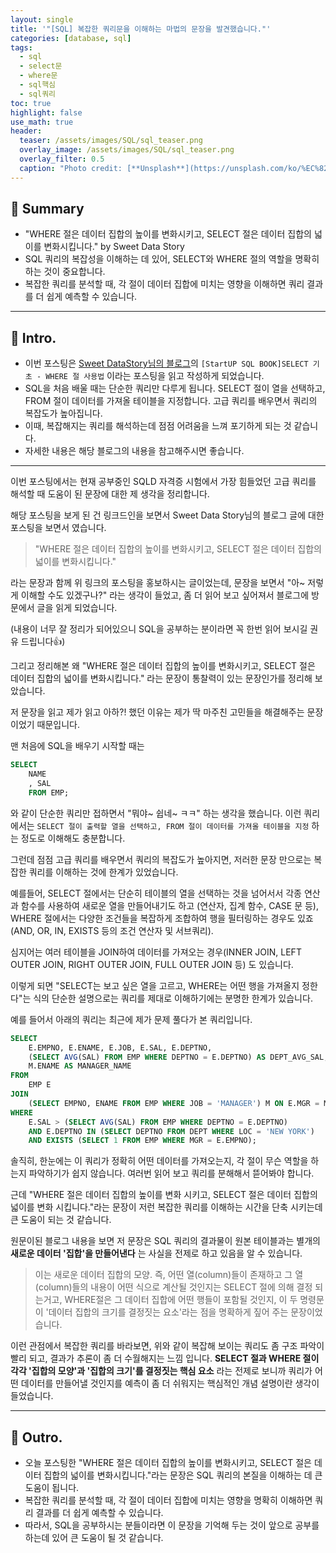 ```yaml
---
layout: single
title: '"[SQL] 복잡한 쿼리문을 이해하는 마법의 문장을 발견했습니다."'
categories: [database, sql]
tags:
  - sql
  - select문
  - where문
  - sql핵심
  - sql쿼리
toc: true
highlight: false
use_math: true
header:
  teaser: /assets/images/SQL/sql_teaser.png
  overlay_image: /assets/images/SQL/sql_teaser.png
  overlay_filter: 0.5
  caption: "Photo credit: [**Unsplash**](https://unsplash.com/ko/%EC%82%AC%EC%A7%84/XJXWbfSo2f0)"
---
```

## 🚦 Summary

- "WHERE 절은 데이터 집합의 높이를 변화시키고, SELECT 절은 데이터 집합의 넓이를 변화시킵니다." by Sweet Data Story
- SQL 쿼리의 복잡성을 이해하는 데 있어, SELECT와 WHERE 절의 역할을 명확히 하는 것이 중요합니다.
- 복잡한 쿼리를 분석할 때, 각 절이 데이터 집합에 미치는 영향을 이해하면 쿼리 결과를 더 쉽게 예측할 수 있습니다.

---

## 📌 Intro.
- 이번 포스팅은 [Sweet DataStory님의 블로그](https://sweetquant.tistory.com/568)의 `[StartUP SQL BOOK]SELECT 기초 - WHERE 절 사용법` 이라는 포스팅을 읽고 작성하게 되었습니다. 
- SQL을 처음 배울 때는 단순한 쿼리만 다루게 됩니다. SELECT 절이 열을 선택하고, FROM 절이 데이터를 가져올 테이블을 지정합니다. 고급 쿼리를 배우면서 쿼리의 복잡도가 높아집니다.
- 이때, 복잡해지는 쿼리를 해석하는데 점점 어려움을 느껴 포기하게 되는 것 같습니다.
- 자세한 내용은 해당 블로그의 내용을 참고해주시면 좋습니다.

---

이번 포스팅에서는 현재 공부중인 SQLD 자격증 시험에서 가장 힘들었던 고급 쿼리를 해석할 때 도움이 된 문장에 대한 제 생각을 정리합니다.

해당 포스팅을 보게 된 건 링크드인을 보면서 Sweet Data Story님의 블로그 글에 대한 포스팅을 보면서 였습니다. 

> "WHERE 절은 데이터 집합의 높이를 변화시키고, SELECT 절은 데이터 집합의 넓이를 변화시킵니다."  

라는 문장과 함께 위 링크의 포스팅을 홍보하시는 글이었는데, 문장을 보면서 "아~ 저렇게 이해할 수도 있겠구나?" 라는 생각이 들었고, 좀 더 읽어 보고 싶어져서 블로그에 방문에서 글을 읽게 되었습니다.

(내용이 너무 잘 정리가 되어있으니 SQL을 공부하는 분이라면 꼭 한번 읽어 보시길 권유 드립니다👍)

그리고 정리해본 왜 "WHERE 절은 데이터 집합의 높이를 변화시키고, SELECT 절은 데이터 집합의 넓이를 변화시킵니다." 라는 문장이 통찰력이 있는 문장인가를 정리해 보았습니다.

저 문장을 읽고 제가 읽고 아하?! 했던 이유는 제가 딱 마주친 고민들을 해결해주는 문장이었기 때문입니다.


맨 처음에 SQL을 배우기 시작할 때는 
```sql
SELECT 
	NAME
	, SAL 
	FROM EMP;
```

와 같이 단순한 쿼리만 접하면서 "뭐야~ 쉽네~ ㅋㅋ" 하는 생각을 했습니다. 이런 쿼리에서는 `SELECT 절이 출력할 열을 선택하고, FROM 절이 데이터를 가져올 테이블을 지정` 하는 정도로 이해해도 충분합니다.

그런데 점점 고급 쿼리를 배우면서 쿼리의 복잡도가 높아지면, 저러한 문장 만으로는 복잡한 쿼리를 이해하는 것에 한계가 있었습니다. 

예를들어, SELECT 절에서는 단순히 테이블의 열을 선택하는 것을 넘어서서 각종 연산과 함수를 사용하여 새로운 열을 만들어내기도 하고 (연산자, 집계 함수, CASE 문 등), WHERE 절에서는 다양한 조건들을 복잡하게 조합하여 행을 필터링하는 경우도 있죠 (AND, OR, IN, EXISTS 등의 조건 연산자 및 서브쿼리). 

심지어는 여러 테이블을 JOIN하여 데이터를 가져오는 경우(INNER JOIN, LEFT OUTER JOIN, RIGHT OUTER JOIN, FULL OUTER JOIN 등) 도 있습니다.

이렇게 되면 "SELECT는 보고 싶은 열을 고르고, WHERE는 어떤 행을 가져올지 정한다"는 식의 단순한 설명으로는 쿼리를 제대로 이해하기에는 분명한 한계가 있습니다. 

예를 들어서 아래의 쿼리는 최근에 제가 문제 풀다가 본 쿼리입니다.


```sql
SELECT 
    E.EMPNO, E.ENAME, E.JOB, E.SAL, E.DEPTNO,
    (SELECT AVG(SAL) FROM EMP WHERE DEPTNO = E.DEPTNO) AS DEPT_AVG_SAL,
    M.ENAME AS MANAGER_NAME
FROM 
    EMP E
JOIN 
    (SELECT EMPNO, ENAME FROM EMP WHERE JOB = 'MANAGER') M ON E.MGR = M.EMPNO
WHERE 
    E.SAL > (SELECT AVG(SAL) FROM EMP WHERE DEPTNO = E.DEPTNO)
    AND E.DEPTNO IN (SELECT DEPTNO FROM DEPT WHERE LOC = 'NEW YORK')
    AND EXISTS (SELECT 1 FROM EMP WHERE MGR = E.EMPNO);
```


솔직히, 한눈에는 이 쿼리가 정확히 어떤 데이터를 가져오는지, 각 절이 무슨 역할을 하는지 파악하기가 쉽지 않습니다. 여러번 읽어 보고 쿼리를 분해해서 뜯어봐야 합니다.

근데 "WHERE 절은 데이터 집합의 높이를 변화 시키고, SELECT 절은 데이터 집합의 넓이를 변화 시킵니다."라는 문장이 저런 복잡한 쿼리를 이해하는 시간을 단축 시키는데 큰 도움이 되는 것 같습니다.

원문이된 블로그 내용을 보면 저 문장은 SQL 쿼리의 결과물이 원본 테이블과는 별개의 **새로운 데이터 '집합'을 만들어낸다** 는 사실을 전제로 하고 있음을 알 수 있습니다. 

> 이는 새로운 데이터 집합의 모양. 즉, 어떤 열(column)들이 존재하고 그 열(column)들의 내용이 어떤 식으로 계산될 것인지는 SELECT 절에 의해 결정 되는거고, WHERE절은 그 데이터 집합에 어떤 행들이 포함될 것인지, 이 두 명령문이 '데이터 집합의 크기를 결정짓는 요소'라는 점을 명확하게 짚어 주는 문장이었습니다.

이런 관점에서 복잡한 쿼리를 바라보면, 위와 같이 복잡해 보이는 쿼리도 좀 구조 파악이 빨리 되고, 결과가 추론이 좀 더 수월해지는 느낌 입니다. **SELECT 절과 WHERE 절이 각각 '집합의 모양'과 '집합의 크기'를 결정짓는 핵심 요소** 라는 전제로 보니까 쿼리가 어떤 데이터를 만들어낼 것인지를 예측이 좀 더 쉬워지는 핵심적인 개념 설명이란 생각이 들었습니다.

---

## 🎈 Outro.

- 오늘 포스팅한 "WHERE 절은 데이터 집합의 높이를 변화시키고, SELECT 절은 데이터 집합의 넓이를 변화시킵니다."라는 문장은 SQL 쿼리의 본질을 이해하는 데 큰 도움이 됩니다. 
- 복잡한 쿼리를 분석할 때, 각 절이 데이터 집합에 미치는 영향을 명확히 이해하면 쿼리 결과를 더 쉽게 예측할 수 있습니다. 
- 따라서, SQL을 공부하시는 분들이라면 이 문장을 기억해 두는 것이 앞으로 공부를 하는데 있어 큰 도움이 될 것 같습니다.

